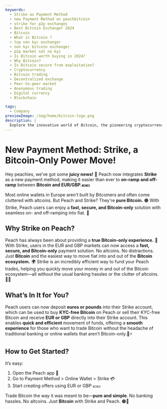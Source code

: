 ```yaml
---
keywords:
  - Strike as Payment Method
  - new Payment Method on peachbitcoin
  - strike for p2p exchanges
  - Best Bitcoin Exchanger 2024
  - Bitcoin
  - What is Bitcoin ?
  - top non kyc exchanger
  - non kyc bitcoin exchanger
  - p2p market sat no kyc
  - Is Bitcoin worth buying in 2024?
  - Why Bitcoin?
  - Is Bitcoin secure from exploitation?
  - Cryptocurrency
  - Bitcoin trading
  - Decentralized exchange
  - Peer-to-peer market
  - Anonymous trading
  - Digital currency
  - Blockchain

tags:
  - Company
previewImage: /img/home/bitcoin-logo.png
description: |
  Explore the innovative world of Bitcoin, the pioneering cryptocurrency that enables secure, decentralized transactions across a global network. Learn about the top non-KYC Bitcoin exchanges, peer-to-peer trading markets, and the benefits of anonymous Bitcoin transactions. Discover why Bitcoin remains a valuable investment in 2024 and how it maintains security against exploitation.
---
```


# New Payment Method: Strike, a Bitcoin-Only Power Move!

Hey peachies, we’ve got some **juicy news!** 🍑 Peach now integrates **Strike** as a new payment method, making it easier than ever to **on-ramp and off-ramp** between **Bitcoin and EUR/GBP.💶💷**

Most online wallets in Europe aren't built by Bitcoiners and often come cluttered with altcoins. But Peach and Strike? They're **pure Bitcoin.** 🟠 With Strike, Peach users can enjoy a **fast, secure, and Bitcoin-only** solution with seamless on- and off-ramping into fiat. 💸

## Why Strike on Peach?

Peach has always been about providing a **true Bitcoin-only experience.** 🧡 With Strike, users in the EUR and GBP markets can now access a **fast, secure, and Bitcoin-only** payment solution. No altcoins. No distractions. Just **Bitcoin** and the easiest way to move fiat into and out of the **Bitcoin ecosystem.** 🌍
Strike is an incredibly efficient way to fund your Peach trades, helping you quickly move your money in and out of the Bitcoin ecosystem—all without the usual banking hassles or the clutter of altcoins. 🏦🚫

## What’s In It for You?

Peach users can now deposit **euros or pounds** into their Strike account, which can be used to buy **KYC-free Bitcoin** on Peach or sell their KYC-free Bitcoin and receive **EUR or GBP** directly into their Strike account. This enables **quick and efficient** movement of funds, offering a **smooth experience** for those who want to trade Bitcoin without the headache of traditional banking or online wallets that aren’t Bitcoin-only.💱⚡

## How to Get Started?


It’s easy:

1) Open the Peach app 📱
2) Go to Payment Method > Online Wallet > Strike 💳
3) Start creating offers using EUR or GBP 💶💷

Trade Bitcoin the way it was meant to be—**pure and simple**. No banking hassles. No altcoins. Just **Bitcoin** with Strike and Peach. 🟠🚀

